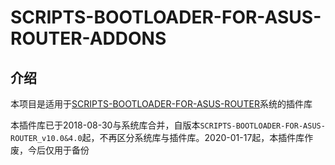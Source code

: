 # SCRIPTS-BOOTLOADER-FOR-ASUS-ROUTER-ADDONS

## 介绍

本项目是适用于[SCRIPTS-BOOTLOADER-FOR-ASUS-ROUTER](https://github.com/JACK-THINK/SCRIPTS-BOOTLOADER-FOR-ASUS-ROUTER)系统的插件库

本插件库已于2018-08-30与系统库合并，自版本`SCRIPTS-BOOTLOADER-FOR-ASUS-ROUTER_v10.0&4.0`起，不再区分系统库与插件库。2020-01-17起，本插件库作废，今后仅用于备份